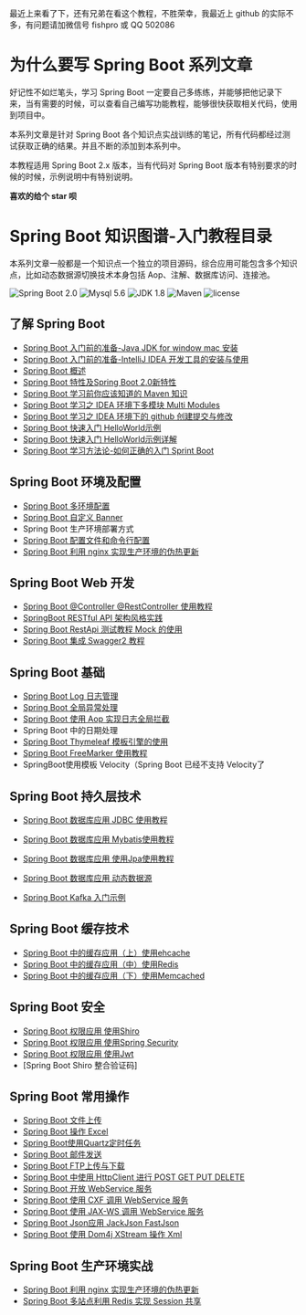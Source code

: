 最近上来看了下，还有兄弟在看这个教程，不胜荣幸，我最近上 github 的实际不多，有问题请加微信号 fishpro 或 QQ 502086
# 为什么要写 Spring Boot 系列文章

好记性不如烂笔头，学习 Spring Boot 一定要自己多练练，并能够把他记录下来，当有需要的时候，可以查看自己编写功能教程，能够很快获取相关代码，使用到项目中。

本系列文章是针对 Spring Boot 各个知识点实战训练的笔记，所有代码都经过测试获取正确的结果。并且不断的添加到本系列中。

本教程适用 Spring Boot 2.x 版本，当有代码对 Spring Boot 版本有特别要求的时候的时候，示例说明中有特别说明。

**喜欢的给个 star 呗**

# Spring Boot 知识图谱-入门教程目录

本系列文章一般都是一个知识点一个独立的项目源码，综合应用可能包含多个知识点，比如动态数据源切换技术本身包括 Aop、注解、数据库访问、连接池。

![Spring Boot 2.0](https://img.shields.io/badge/Spring%20Boot-2.0-brightgreen.svg)
![Mysql 5.6](https://img.shields.io/badge/Mysql-5.6-blue.svg)
![JDK 1.8](https://img.shields.io/badge/JDK-1.8-brightgreen.svg)
![Maven](https://img.shields.io/badge/Maven-3.5.0-yellowgreen.svg)
![license](https://img.shields.io/badge/license-MPL--2.0-blue.svg)

## 了解 Spring Boot
- [Spring Boot 入门前的准备-Java JDK for window mac 安装](https://www.cnblogs.com/fishpro/p/spring-knowledge-graph-1-window-mac-install-jdk.html)
- [Spring Boot 入门前的准备-IntelliJ IDEA 开发工具的安装与使用](https://www.cnblogs.com/fishpro/p/spring-knowledge-graph-1-java-ide.html)
- [Spring Boot 概述](https://www.cnblogs.com/fishpro/p/11135358.html)
- [Spring Boot 特性及Spring Boot 2.0新特性](https://www.cnblogs.com/fishpro/p/11135362.html)
- [Spring Boot 学习前你应该知道的 Maven 知识](https://www.cnblogs.com/fishpro/p/11140900.html)
- [Spring Boot 学习之 IDEA 环境下多模块 Multi Modules](https://www.cnblogs.com/fishpro/p/11165827.html)
- [Spring Boot 学习之 IDEA 环境下的 github 创建提交与修改](https://www.cnblogs.com/fishpro/p/11167353.html)
- [Spring Boot 快速入门 HelloWorld示例](https://www.cnblogs.com/fishpro/p/spring-boot-study-helloworld.html)
- [Spring Boot 快速入门 HelloWorld示例详解](https://www.cnblogs.com/fishpro/p/10675293.html)
- [Spring Boot 学习方法论-如何正确的入门 Sprint Boot](https://www.cnblogs.com/fishpro/p/11144008.html)

## Spring Boot 环境及配置

- [Spring Boot 多环境配置](https://www.cnblogs.com/fishpro/p/11154872.html) 
- [Spring Boot 自定义 Banner](https://www.cnblogs.com/fishpro/p/spring-boot-study-banner.html)
- Spring Boot 生产环境部署方式
- [Spring Boot 配置文件和命令行配置](https://www.cnblogs.com/fishpro/p/spring-boot-study-cfg.html)
- [Spring Boot 利用 nginx 实现生产环境的伪热更新](https://www.cnblogs.com/fishpro/p/spring-boot-study-hotstart.html)

## Spring Boot Web 开发

- [Spring Boot @Controller @RestController 使用教程](https://www.cnblogs.com/fishpro/p/spring-boot-study-restcontroller.html)
- [SpringBoot RESTful API 架构风格实践](https://www.cnblogs.com/fishpro/p/spring-boot-study-restful.html)
- [Spring Boot RestApi 测试教程 Mock 的使用](https://www.cnblogs.com/fishpro/p/spring-boot-study-resttest-mock.html)
- [Spring Boot 集成 Swagger2 教程](https://www.cnblogs.com/fishpro/p/spring-boot-study-swagger2.html)

## Spring Boot 基础

- [Spring Boot Log 日志管理](https://www.cnblogs.com/fishpro/p/11167469.html)
- [Spring Boot 全局异常处理](https://www.cnblogs.com/fishpro/p/11179688.html)
- [Spring Boot 使用 Aop 实现日志全局拦截](https://www.cnblogs.com/fishpro/p/11183086.html)
- Spring Boot 中的日期处理
- [Spring Boot Thymeleaf 模板引擎的使用](https://www.cnblogs.com/fishpro/p/11175391.html)
- [Spring Boot FreeMarker 使用教程](https://www.cnblogs.com/fishpro/p/spring-boot-study-freemarker.html)
- SpringBoot使用模板 Velocity（Spring Boot 已经不支持 Velocity了

## Spring Boot 持久层技术

- [Spring Boot 数据库应用 JDBC 使用教程](https://www.cnblogs.com/fishpro/p/spring-boot-study-jdbc.html)
- [Spring Boot 数据库应用 Mybatis使用教程](https://www.cnblogs.com/fishpro/p/spring-boot-study-mybatis.html)
- [Spring Boot 数据库应用 使用Jpa使用教程](https://www.cnblogs.com/fishpro/p/spring-boot-study-jpa.html)
- [Spring Boot 数据库应用 动态数据源](https://www.cnblogs.com/fishpro/p/spring-boot-study-dynamicdb.html)


- [Spring Boot Kafka 入门示例](https://www.cnblogs.com/fishpro/p/12784514.html)

## Spring Boot 缓存技术

- [Spring Boot 中的缓存应用（上）使用ehcache](https://www.cnblogs.com/fishpro/p/spring-boot-study-ehcache.html)
- [Spring Boot 中的缓存应用（中）使用Redis](https://www.cnblogs.com/fishpro/p/spring-boot-study-redis.html)
- [Spring Boot 中的缓存应用（下）使用Memcached](https://www.cnblogs.com/fishpro/p/spring-boot-study-memcached.html)


## Spring Boot 安全

- [Spring Boot 权限应用 使用Shiro](https://www.cnblogs.com/fishpro/p/spring-boot-study-study.html)
- [Spring Boot 权限应用 使用Spring Security](https://www.cnblogs.com/fishpro/p/spring-boot-study-securing.html)
- [Spring Boot 权限应用 使用Jwt](https://www.cnblogs.com/fishpro/p/spring-boot-study-jwt.html)
- [Spring Boot Shiro 整合验证码]

## Spring Boot 常用操作

- [Spring Boot 文件上传](https://www.cnblogs.com/fishpro/p/spring-boot-study-upload.html)
- [Spring Boot 操作 Excel](https://www.cnblogs.com/fishpro/p/spring-boot-study-excel.html)
- [Spring Boot使用Quartz定时任务](https://www.cnblogs.com/fishpro/p/spring-boot-study-quartz.html)
- [Spring Boot 邮件发送](https://www.cnblogs.com/fishpro/p/spring-boot-study-sendemail.html)
- [Spring Boot FTP上传与下载](https://www.cnblogs.com/fishpro/p/spring-boot-study-ftpclient.html)
- [Spring Boot 中使用 HttpClient 进行 POST GET PUT DELETE](https://www.cnblogs.com/fishpro/p/spring-boot-study-httpclient.html)
- [Spring Boot 开放 WebService 服务](https://www.cnblogs.com/fishpro/p/spring-boot-study-webservice.html)
- [Spring Boot 使用 CXF 调用 WebService 服务](https://www.cnblogs.com/fishpro/p/spring-boot-study-cxfclient.html)
- [Spring Boot 使用 JAX-WS 调用 WebService 服务](https://www.cnblogs.com/fishpro/p/spring-boot-study-webservicejaxws.html)
- [Spring Boot Json应用 JackJson FastJson](https://www.cnblogs.com/fishpro/p/spring-boot-study-jackjson.html)
- [Spring Boot 使用 Dom4j XStream 操作 Xml](https://www.cnblogs.com/fishpro/p/spring-boot-study-xml.html)

## Spring Boot 生产环境实战

- [Spring Boot 利用 nginx 实现生产环境的伪热更新](https://www.cnblogs.com/fishpro/p/spring-boot-study-hotstart.html)
- [Spring Boot 多站点利用 Redis 实现 Session 共享](https://www.cnblogs.com/fishpro/p/spring-boot-study-sharedsession.html)


